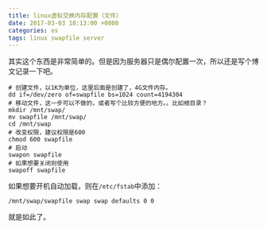 ```yaml
---
title: linux虚拟交换内存配置（文件）
date: 2017-03-03 18:13:00 +0800
categories: os
tags: linux swapfile server
---
```


其实这个东西是非常简单的。但是因为服务器只是偶尔配置一次，所以还是写个博文记录一下吧。
<!-- more -->

```shell
# 创建文件，以1K为单位，这里后面是创建了，4G文件内存。
dd if=/dev/zero of=swapfile bs=1024 count=4194304
# 移动文件，这一步可以不做的，或者写个比较方便的地方。。比如根目录？
mkdir /mnt/swap/
mv swapfile /mnt/swap/
cd /mnt/swap
# 改变权限，建议权限是600
chmod 600 swapfile
# 启动
swapon swapfile
# 如果想要关闭则使用
swapoff swapfile
```

如果想要开机自动加载，则在`/etc/fstab`中添加：
```shell
/mnt/swap/swapfile swap swap defaults 0 0
```

就是如此了。
